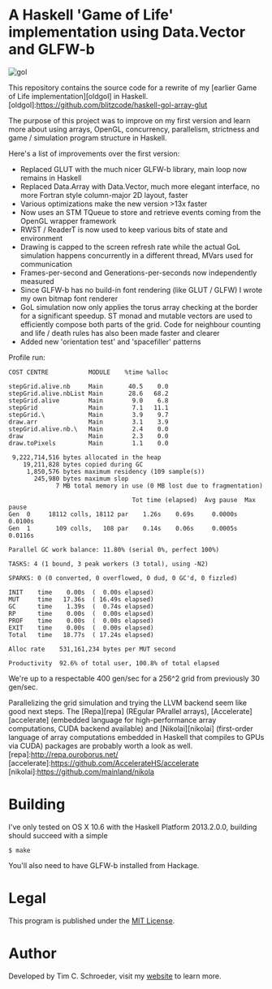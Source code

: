 
# A Haskell 'Game of Life' implementation using Data.Vector and GLFW-b

![gol](https://raw.github.com/blitzcode/haskell-gol-vector-glfwb/master//screenshot.png)

This repository contains the source code for a rewrite of my [earlier Game of Life implementation][oldgol] in Haskell.
[oldgol]:https://github.com/blitzcode/haskell-gol-array-glut

The purpose of this project was to improve on my first version and learn more about using arrays, OpenGL, concurrency, parallelism, strictness and game / simulation program structure in Haskell. 

Here's a list of improvements over the first version:

* Replaced GLUT with the much nicer GLFW-b library, main loop now remains in Haskell
* Replaced Data.Array with Data.Vector, much more elegant interface, no more Fortran style column-major 2D layout, faster
* Various optimizations make the new version >13x faster
* Now uses an STM TQueue to store and retrieve events coming from the OpenGL wrapper framework
* RWST / ReaderT is now used to keep various bits of state and environment
* Drawing is capped to the screen refresh rate while the actual GoL simulation happens concurrently in a different thread, MVars used for communication
* Frames-per-second and Generations-per-seconds now independently measured
* Since GLFW-b has no build-in font rendering (like GLUT / GLFW) I wrote my own bitmap font renderer
* GoL simulation now only applies the torus array checking at the border for a significant speedup. ST monad and mutable vectors are used to efficiently compose both parts of the grid. Code for neighbour counting and life / death rules has also been made faster and clearer
* Added new 'orientation test' and 'spacefiller' patterns

Profile run:

    COST CENTRE           MODULE    %time %alloc
    
    stepGrid.alive.nb     Main       40.5    0.0
    stepGrid.alive.nbList Main       28.6   68.2
    stepGrid.alive        Main        9.0    6.8
    stepGrid              Main        7.1   11.1
    stepGrid.\            Main        3.9    9.7
    draw.arr              Main        3.1    3.9
    stepGrid.alive.nb.\   Main        2.4    0.0
    draw                  Main        2.3    0.0
    draw.toPixels         Main        1.1    0.0

     9,222,714,516 bytes allocated in the heap
        19,211,828 bytes copied during GC
         1,850,576 bytes maximum residency (109 sample(s))
           245,980 bytes maximum slop
                 7 MB total memory in use (0 MB lost due to fragmentation)
  
                                      Tot time (elapsed)  Avg pause  Max pause
    Gen  0     18112 colls, 18112 par    1.26s    0.69s     0.0000s    0.0100s
    Gen  1       109 colls,   108 par    0.14s    0.06s     0.0005s    0.0116s
  
    Parallel GC work balance: 11.80% (serial 0%, perfect 100%)
  
    TASKS: 4 (1 bound, 3 peak workers (3 total), using -N2)
  
    SPARKS: 0 (0 converted, 0 overflowed, 0 dud, 0 GC'd, 0 fizzled)
  
    INIT    time    0.00s  (  0.00s elapsed)
    MUT     time   17.36s  ( 16.49s elapsed)
    GC      time    1.39s  (  0.74s elapsed)
    RP      time    0.00s  (  0.00s elapsed)
    PROF    time    0.00s  (  0.00s elapsed)
    EXIT    time    0.00s  (  0.00s elapsed)
    Total   time   18.77s  ( 17.24s elapsed)
  
    Alloc rate    531,161,234 bytes per MUT second
  
    Productivity  92.6% of total user, 100.8% of total elapsed

We're up to a respectable 400 gen/sec for a 256^2 grid from previously 30 gen/sec.

Parallelizing the grid simulation and trying the LLVM backend seem like good next steps. The [Repa][repa] (REgular PArallel arrays), [Accelerate][accelerate] (embedded language for high-performance array computations, CUDA backend available) and [Nikolai][nikolai] (first-order language of array computations embedded in Haskell that compiles to GPUs via CUDA) packages are probably worth a look as well.
[repa]:http://repa.ouroborus.net/
[accelerate]:https://github.com/AccelerateHS/accelerate
[nikolai]:https://github.com/mainland/nikola

# Building

I've only tested on OS X 10.6 with the Haskell Platform 2013.2.0.0, building should succeed with a simple

    $ make

You'll also need to have GLFW-b installed from Hackage.

# Legal

This program is published under the [MIT License][mit].

[mit]:http://en.wikipedia.org/wiki/MIT_License

# Author

Developed by Tim C. Schroeder, visit my [website][blitzcode] to learn more.

[blitzcode]:http://www.blitzcode.net
